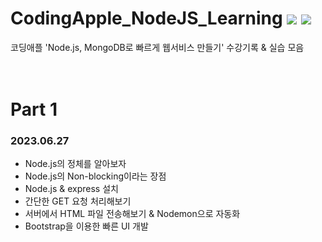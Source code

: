 # CodingApple_NodeJS_Learning <img src="https://img.shields.io/badge/node.js-339933?style=for-the-badge&logo=Node.js&logoColor=white"> </a><img src="https://img.shields.io/badge/mongoDB-47A248?style=for-the-badge&logo=MongoDB&logoColor=white"> 
코딩애플 'Node.js, MongoDB로 빠르게 웹서비스 만들기' 수강기록 & 실습 모음
<br>
<br>
<br>

# Part 1
### 2023.06.27
- Node.js의 정체를 알아보자
- Node.js의 Non-blocking이라는 장점
- Node.js & express 설치
- 간단한 GET 요청 처리해보기
- 서버에서 HTML 파일 전송해보기 & Nodemon으로 자동화
- Bootstrap을 이용한 빠른 UI 개발
